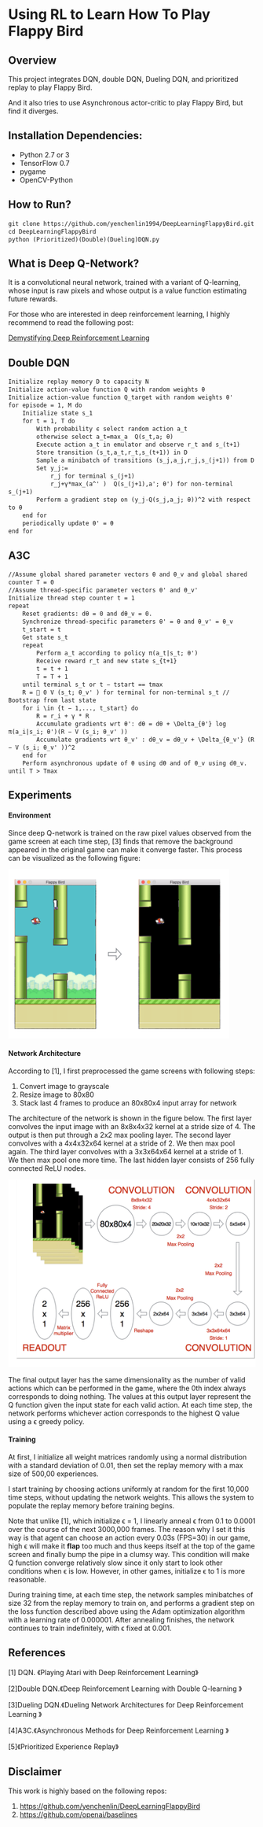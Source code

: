 # Using RL to Learn How To Play Flappy Bird

## Overview
This project integrates DQN, double DQN, Dueling DQN, and prioritized replay to play Flappy Bird.

And it also tries to use Asynchronous actor-critic to play Flappy Bird, but find it diverges.

## Installation Dependencies:
* Python 2.7 or 3
* TensorFlow 0.7
* pygame
* OpenCV-Python

## How to Run?
```
git clone https://github.com/yenchenlin1994/DeepLearningFlappyBird.git
cd DeepLearningFlappyBird
python (Prioritized)(Double)(Dueling)DQN.py
```

## What is Deep Q-Network?
It is a convolutional neural network, trained with a variant of Q-learning, whose input is raw pixels and whose output is a value function estimating future rewards.

For those who are interested in deep reinforcement learning, I highly recommend to read the following post:

[Demystifying Deep Reinforcement Learning](http://www.nervanasys.com/demystifying-deep-reinforcement-learning/)

## Double DQN

```
Initialize replay memory D to capacity N
Initialize action-value function Q with random weights θ
Initialize action-value function Q_target with random weights θ'
for episode = 1, M do
    Initialize state s_1
    for t = 1, T do
        With probability ϵ select random action a_t
        otherwise select a_t=max_a  Q(s_t,a; θ)
        Execute action a_t in emulator and observe r_t and s_(t+1)
        Store transition (s_t,a_t,r_t,s_(t+1)) in D
        Sample a minibatch of transitions (s_j,a_j,r_j,s_(j+1)) from D
        Set y_j:=
            r_j for terminal s_(j+1)
            r_j+γ*max_(a^' )  Q(s_(j+1),a'; θ') for non-terminal s_(j+1)
        Perform a gradient step on (y_j-Q(s_j,a_j; θ))^2 with respect to θ
    end for
    periodically update θ' = θ
end for
```

## A3C

```
//Assume global shared parameter vectors θ and θ_v and global shared counter T = 0
//Assume thread-specific parameter vectors θ' and θ_v'
Initialize thread step counter t = 1
repeat
    Reset gradients: dθ = 0 and dθ_v = 0.
    Synchronize thread-specific parameters θ' = θ and θ_v' = θ_v
    t_start = t
    Get state s_t
    repeat
        Perform a_t according to policy π(a_t|s_t; θ')
        Receive reward r_t and new state s_{t+1}
        t = t + 1
        T = T + 1
    until terminal s_t or t − tstart == tmax
    R =  0 V (s_t; θ_v' ) for terminal for non-terminal s_t // Bootstrap from last state
    for i \in {t − 1,..., t_start} do
        R = r_i + γ * R
        Accumulate gradients wrt θ': dθ = dθ + \Delta_{θ'} log π(a_i|s_i; θ')(R − V (s_i; θ_v' ))
        Accumulate gradients wrt θ_v' : dθ_v = dθ_v + \Delta_{θ_v'} (R − V (s_i; θ_v' ))^2
    end for
    Perform asynchronous update of θ using dθ and of θ_v using dθ_v.
until T > Tmax
```

## Experiments

#### Environment
Since deep Q-network is trained on the raw pixel values observed from the game screen at each time step, [3] finds that remove the background appeared in the original game can make it converge faster. This process can be visualized as the following figure:

<img src="./images/preprocess.png" width="450">

#### Network Architecture
According to [1], I first preprocessed the game screens with following steps:

1. Convert image to grayscale
2. Resize image to 80x80
3. Stack last 4 frames to produce an 80x80x4 input array for network

The architecture of the network is shown in the figure below. The first layer convolves the input image with an 8x8x4x32 kernel at a stride size of 4. The output is then put through a 2x2 max pooling layer. The second layer convolves with a 4x4x32x64 kernel at a stride of 2. We then max pool again. The third layer convolves with a 3x3x64x64 kernel at a stride of 1. We then max pool one more time. The last hidden layer consists of 256 fully connected ReLU nodes.

<img src="./images/network.png">

The final output layer has the same dimensionality as the number of valid actions which can be performed in the game, where the 0th index always corresponds to doing nothing. The values at this output layer represent the Q function given the input state for each valid action. At each time step, the network performs whichever action corresponds to the highest Q value using a ϵ greedy policy.


#### Training
At first, I initialize all weight matrices randomly using a normal distribution with a standard deviation of 0.01, then set the replay memory with a max size of 500,00 experiences.

I start training by choosing actions uniformly at random for the first 10,000 time steps, without updating the network weights. This allows the system to populate the replay memory before training begins.

Note that unlike [1], which initialize ϵ = 1, I linearly anneal ϵ from 0.1 to 0.0001 over the course of the next 3000,000 frames. The reason why I set it this way is that agent can choose an action every 0.03s (FPS=30) in our game, high ϵ will make it **flap** too much and thus keeps itself at the top of the game screen and finally bump the pipe in a clumsy way. This condition will make Q function converge relatively slow since it only start to look other conditions when ϵ is low.
However, in other games, initialize ϵ to 1 is more reasonable.

During training time, at each time step, the network samples minibatches of size 32 from the replay memory to train on, and performs a gradient step on the loss function described above using the Adam optimization algorithm with a learning rate of 0.000001. After annealing finishes, the network continues to train indefinitely, with ϵ fixed at 0.001.

## References

[1] DQN. 《Playing Atari with Deep Reinforcement Learning》

[2]Double DQN.《Deep Reinforcement Learning with Double Q-learning 》

[3]Dueling DQN.《Dueling Network Architectures for Deep Reinforcement Learning 》

[4]A3C.《Asynchronous Methods for Deep Reinforcement Learning 》

[5]《Prioritized Experience Replay》

## Disclaimer
This work is highly based on the following repos:

1. https://github.com/yenchenlin/DeepLearningFlappyBird
2. https://github.com/openai/baselines
